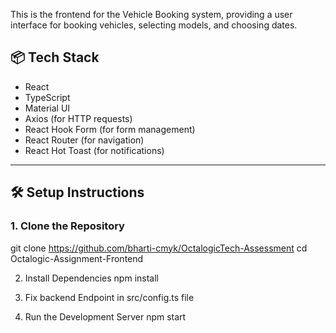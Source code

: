 This is the frontend for the Vehicle Booking system, providing a user interface for booking vehicles, selecting models, and choosing dates.

## 📦 Tech Stack

- React
- TypeScript
- Material UI
- Axios (for HTTP requests)
- React Hook Form (for form management)
- React Router (for navigation)
- React Hot Toast (for notifications)

---

## 🛠 Setup Instructions

### 1. Clone the Repository

git clone https://github.com/bharti-cmyk/OctalogicTech-Assessment
cd Octalogic-Assignment-Frontend

2. Install Dependencies
   npm install

3. Fix backend Endpoint in src/config.ts file

4. Run the Development Server
   npm start
